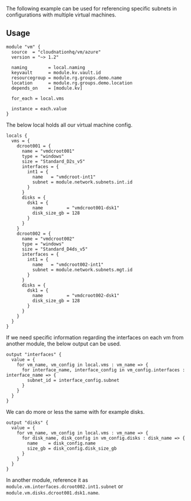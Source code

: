 The following example can be used for referencing specific subnets in configurations with multiple virtual machines.

## Usage

```hcl
module "vm" {
  source  = "cloudnationhq/vm/azure"
  version = "~> 1.2"

  naming        = local.naming
  keyvault      = module.kv.vault.id
  resourcegroup = module.rg.groups.demo.name
  location      = module.rg.groups.demo.location
  depends_on    = [module.kv]

  for_each = local.vms

  instance = each.value
}
```

The below local holds all our virtual machine config.

```hcl
locals {
  vms = {
    dcroot001 = {
      name = "vmdcroot001"
      type = "windows"
      size = "Standard_D2s_v5"
      interfaces = {
        int1 = {
          name   = "vmdcroot-int1"
          subnet = module.network.subnets.int.id
        }
      }
      disks = {
        dsk1 = {
          name         = "vmdcroot001-dsk1"
          disk_size_gb = 128
        }
      }
    }
    dcroot002 = {
      name = "vmdcroot002"
      type = "windows"
      size = "Standard_D4ds_v5"
      interfaces = {
        int1 = {
          name   = "vmdcroot002-int1"
          subnet = module.network.subnets.mgt.id
        }
      }
      disks = {
        dsk1 = {
          name         = "vmdcroot002-dsk1"
          disk_size_gb = 128
        }
      }
    }
  }
}
```

If we need specific information regarding the interfaces on each vm from another module, the below output can be used.

```hcl
output "interfaces" {
  value = {
    for vm_name, vm_config in local.vms : vm_name => {
      for interface_name, interface_config in vm_config.interfaces : interface_name => {
        subnet_id = interface_config.subnet
      }
    }
  }
}
```

We can do more or less the same with for example disks.

```hcl
output "disks" {
  value = {
    for vm_name, vm_config in local.vms : vm_name => {
      for disk_name, disk_config in vm_config.disks : disk_name => {
        name    = disk_config.name
        size_gb = disk_config.disk_size_gb
      }
    }
  }
}
```

In another module, reference it as `module.vm.interfaces.dcroot002.int1.subnet` or `module.vm.disks.dcroot001.dsk1.name`.
